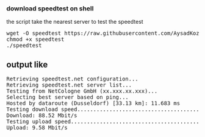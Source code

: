 ### download speedtest on shell ###


the script take the nearest server to test the speedtest 
<pre>
wget -O speedtest https://raw.githubusercontent.com/AysadKozanoglu/shell_speedtest/master/speedtest
chmod +x speedtest
./speedtest
</pre>

## output like ##
<pre>
Retrieving speedtest.net configuration...
Retrieving speedtest.net server list...
Testing from NetCologne GmbH (xx.xxx.xx.xxx)...
Selecting best server based on ping...
Hosted by dataroute (Dusseldorf) [33.13 km]: 11.683 ms
Testing download speed........................................
Download: 88.52 Mbit/s
Testing upload speed..................................................
Upload: 9.58 Mbit/s
</pre>

